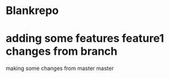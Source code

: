 # Blankrepo
adding some features
 feature1
changes  from branch
=======
making some changes from master
 master
